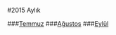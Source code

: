 #2015 Aylık

###[Temmuz](https://github.com/hasantayyar/hedefler/tree/master/2016/Temmuz.md)
###[Ağustos](https://github.com/hasantayyar/hedefler/tree/master/2016/Agustos.md)
###[Eylül](https://github.com/hasantayyar/hedefler/tree/master/2016/Eylul.md)

